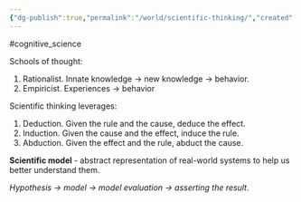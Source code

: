 ```yaml
---
{"dg-publish":true,"permalink":"/world/scientific-thinking/","created":"","updated":""}
---
```


#cognitive_science 

Schools of thought:
1. Rationalist. Innate knowledge -> new knowledge -> behavior.
2. Empiricist. Experiences -> behavior

Scientific thinking leverages:
1. Deduction. Given the rule and the cause, deduce the effect.
2. Induction. Given the cause and the effect, induce the rule.
3. Abduction. Given the effect and the rule, abduct the cause.

**Scientific model** - abstract representation of real-world systems to help us better understand them.

*Hypothesis -> model -> model evaluation -> asserting the result*.






